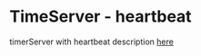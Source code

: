 # TimeServer - heartbeat
timerServer with heartbeat
description [here](https://blog.csdn.net/wait_for_eva/article/details/86566047)